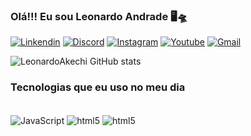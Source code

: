 
### Olá!!! Eu sou Leonardo Andrade 🖥️🛸

[![Linkendin](https://img.shields.io/badge/LinkedIn-0077B5?style=for-the-badge&logo=linkedin&logoColor=white)](https://www.linkedin.com/in/leonardo-silva-andrade-1a9aab205/)
[![Discord](https://img.shields.io/badge/Discord-7289DA?style=for-the-badge&logo=discord&logoColor=white)](LeonardoAkechi#6866)
[![Instagram](https://img.shields.io/badge/Instagram-E4405F?style=for-the-badge&logo=instagram&logoColor=white)](teste)
[![Youtube](https://img.shields.io/badge/YouTube-FF0000?style=for-the-badge&logo=youtube&logoColor=white)](teste)
[![Gmail](https://img.shields.io/badge/Gmail-D14836?style=for-the-badge&logo=gmail&logoColor=white)](teste)

![LeonardoAkechi GitHub stats](https://github-readme-stats.vercel.app/api?username=LeonardoAkechi&show_icons=true&theme=tokyonight)

### Tecnologias que eu uso no meu dia

<div style="display: inline_block"><br/>
    <img align="center" aLt="JavaScript" src="https://img.shields.io/badge/JavaScript-F7DF1E?style=for-the-badge&logo=javascript&logoColor=black" />
    <img align="center" aLt="html5" src="https://img.shields.io/badge/HTML5-E34F26?style=for-the-badge&logo=html5&logoColor=white" />
    <img align="center" aLt="html5" src="https://img.shields.io/badge/CSS3-1572B6?style=for-the-badge&logo=css3&logoColor=white" />
</div><br/>

